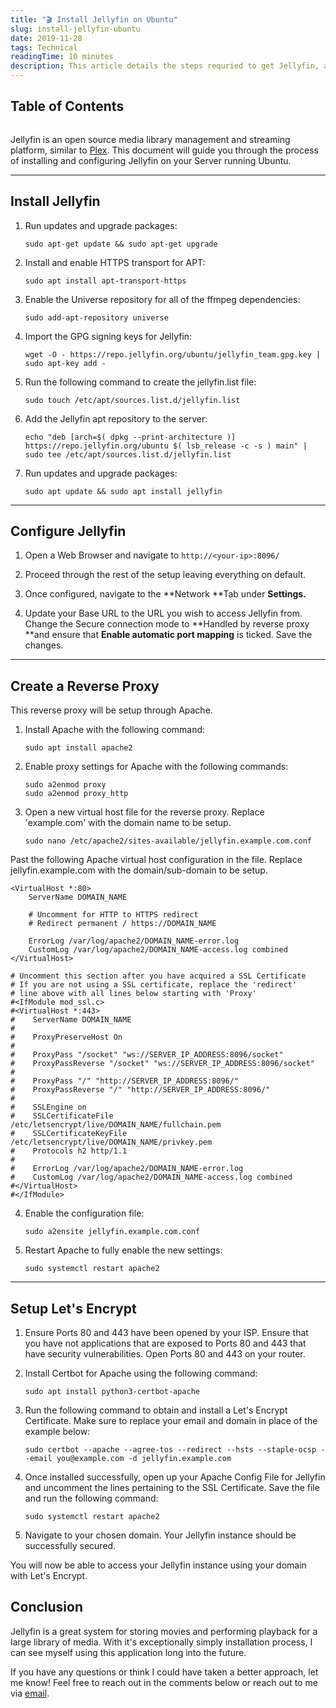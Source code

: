 ```yaml
---
title: "🎬 Install Jellyfin on Ubuntu"
slug: install-jellyfin-ubuntu
date: 2019-11-28
tags: Technical
readingTime: 10 minutes
description: This article details the steps requried to get Jellyfin, an Open Source Media Library up and running on Ubuntu Server.
---
```


## Table of Contents
```toc

```

Jellyfin is an open source media library management and streaming platform, similar to [Plex](https://www.plex.tv/). This document will guide you through the process of installing and configuring Jellyfin on your Server running Ubuntu.

---
## Install Jellyfin

1.  Run updates and upgrade packages:

        sudo apt-get update && sudo apt-get upgrade

2.  Install and enable HTTPS transport for APT:

        sudo apt install apt-transport-https

3.  Enable the Universe repository for all of the ffmpeg dependencies:

        sudo add-apt-repository universe

4.  Import the GPG signing keys for Jellyfin:

        wget -O - https://repo.jellyfin.org/ubuntu/jellyfin_team.gpg.key | sudo apt-key add -

5.  Run the following command to create the jellyfin.list file:

        sudo touch /etc/apt/sources.list.d/jellyfin.list

6.  Add the Jellyfin apt repository to the server:

        echo "deb [arch=$( dpkg --print-architecture )] https://repo.jellyfin.org/ubuntu $( lsb_release -c -s ) main" | sudo tee /etc/apt/sources.list.d/jellyfin.list

7.  Run updates and upgrade packages:

        sudo apt update && sudo apt install jellyfin

---

## Configure Jellyfin

1. Open a Web Browser and navigate to `http://<your-ip>:8096/`
2. Proceed through the rest of the setup leaving everything on default.
3. Once configured, navigate to the **Network **Tab under **Settings.**

4. Update your Base URL to the URL you wish to access Jellyfin from. Change the Secure connection mode to **Handled by reverse proxy **and ensure that **Enable automatic port mapping** is ticked. Save the changes.

---

## Create a Reverse Proxy

This reverse proxy will be setup through Apache.

1.  Install Apache with the following command:

        sudo apt install apache2

2.  Enable proxy settings for Apache with the following commands:

        sudo a2enmod proxy
        sudo a2enmod proxy_http

3.  Open a new virtual host file for the reverse proxy. Replace 'example.com' with the domain name to be setup.

        sudo nano /etc/apache2/sites-available/jellyfin.example.com.conf

Past the following Apache virtual host configuration in the file. Replace jellyfin.example.com with the domain/sub-domain to be setup.

    <VirtualHost *:80>
        ServerName DOMAIN_NAME

        # Uncomment for HTTP to HTTPS redirect
        # Redirect permanent / https://DOMAIN_NAME

        ErrorLog /var/log/apache2/DOMAIN_NAME-error.log
        CustomLog /var/log/apache2/DOMAIN_NAME-access.log combined
    </VirtualHost>

    # Uncomment this section after you have acquired a SSL Certificate
    # If you are not using a SSL certificate, replace the 'redirect'
    # line above with all lines below starting with 'Proxy'
    #<IfModule mod_ssl.c>
    #<VirtualHost *:443>
    #    ServerName DOMAIN_NAME
    #
    #    ProxyPreserveHost On
    #
    #    ProxyPass "/socket" "ws://SERVER_IP_ADDRESS:8096/socket"
    #    ProxyPassReverse "/socket" "ws://SERVER_IP_ADDRESS:8096/socket"
    #
    #    ProxyPass "/" "http://SERVER_IP_ADDRESS:8096/"
    #    ProxyPassReverse "/" "http://SERVER_IP_ADDRESS:8096/"
    #
    #    SSLEngine on
    #    SSLCertificateFile /etc/letsencrypt/live/DOMAIN_NAME/fullchain.pem
    #    SSLCertificateKeyFile /etc/letsencrypt/live/DOMAIN_NAME/privkey.pem
    #    Protocols h2 http/1.1
    #
    #    ErrorLog /var/log/apache2/DOMAIN_NAME-error.log
    #    CustomLog /var/log/apache2/DOMAIN_NAME-access.log combined
    #</VirtualHost>
    #</IfModule>

4.  Enable the configuration file:

        sudo a2ensite jellyfin.example.com.conf

5.  Restart Apache to fully enable the new settings:

        sudo systemctl restart apache2

---

## Setup Let's Encrypt

1.  Ensure Ports 80 and 443 have been opened by your ISP. Ensure that you have not applications that are exposed to Ports 80 and 443 that have security vulnerabilities. Open Ports 80 and 443 on your router.

2.  Install Certbot for Apache using the following command:

        sudo apt install python3-certbot-apache

3.  Run the following command to obtain and install a Let's Encrypt Certificate. Make sure to replace your email and domain in place of the example below:

        sudo certbot --apache --agree-tos --redirect --hsts --staple-ocsp --email you@example.com -d jellyfin.example.com

4.  Once installed successfully, open up your Apache Config File for Jellyfin and uncomment the lines pertaining to the SSL Certificate. Save the file and run the following command:

        sudo systemctl restart apache2

5.  Navigate to your chosen domain. Your Jellyfin instance should be successfully secured.

You will now be able to access your Jellyfin instance using your domain with Let's Encrypt.

## Conclusion

Jellyfin is a great system for storing movies and performing playback for a large library of media. With it's exceptionally simply installation process, I can see myself using this application long into the future.

If you have any questions or think I could have taken a better approach, let me know! Feel free to reach out in the comments below or reach out to me via [email](mailto:zacchary@puckeridge.me).

